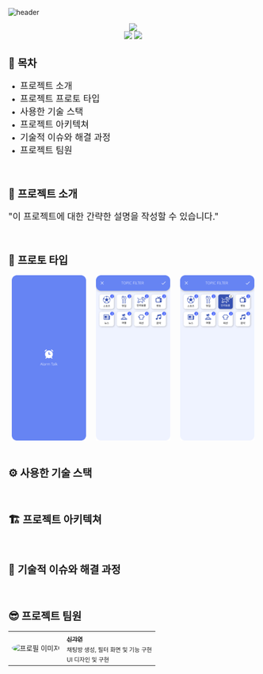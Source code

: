 ![header](https://capsule-render.vercel.app/api?type=waving&color=6684F3&height=280&section=header&text=project%20title&fontSize=80&fontColor=ffffff)


<div align=center style="display: flex; justify-content: center; align-items: center;flex-direction: column;">
    <img src='https://img.shields.io/badge/Flutter-02569B?&logo=flutter&logoColor=white'>
    <div align="center">
        <img src="https://img.shields.io/badge/-개발 기간-FF7F50?logoColor=white"/>
        <img src="https://img.shields.io/badge/2024.10.2 ~ 2024.10.18-F5F5F5?style=flat&labelColor=FFF5F5"/>
    </div>
</div>


## 📃 목차 
- <span style='font-size:130%'>프로젝트 소개</span>
- <span style='font-size:130%'>프로젝트 프로토 타입</span>
- <span style='font-size:130%'>사용한 기술 스택</span>
- <span style='font-size:130%'>프로젝트 아키텍쳐</span>
- <span style='font-size:130%'>기술적 이슈와 해결 과정</span>
- <span style='font-size:130%'>프로젝트 팀원</span>

<br>

## 💁 프로젝트 소개
<span style='font-size:130%'>"이 프로젝트에 대한 간략한 설명을 작성할 수 있습니다."</span>

<br>

## 📱 프로토 타입 
<div align="center">
  <img src="/images/intro_screen.png" width="150" alt="Image 1" />
  &nbsp;&nbsp;&nbsp;
  <img src="/images/filter_screen.png" width="150" alt="Image 2" />
  &nbsp;&nbsp;&nbsp;
  <img src="/images/filter_screen_selected.png" width="150" alt="Image 3" />
</div>

<br>

## ⚙️ 사용한 기술 스택

<br>

## 🏗️ 프로젝트 아키텍쳐

<br>

## 🚩 기술적 이슈와 해결 과정

<br>

## 😎 프로젝트 팀원
<div>
  <table>
    <tr>
      <td><img src="/images/profile.jpg" width="100" height="100" style="border-radius: 50%;" alt="프로필 이미지"></td>
      <td>
        <a href="https://github.com/flow2c">
          <sub><b>신가연</b></sub>
        </a>
        <br />
        <sub>채팅방 생성, 필터 화면 및 기능 구현<br>UI 디자인 및 구현</sub>
      </td>
    </tr>
  </table>
</div>
